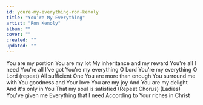 ```yaml
---
id: youre-my-everything-ron-kenoly
title: "You’re My Everything"
artist: "Ron Kenoly"
album: ""
cover: ""
created: ""
updated: ""
---
```


You are my portion
You are my lot
My inheritance and my reward
You're all I need
You're all I've got
You're my everything
O Lord
You're my everything
O Lord
(repeat)
All sufficient One
You are more than enough
You surround me with
You goodness and Your love
You are my joy
And You are my delight
And it's only in You
That my soul is satisfied
(Repeat Chorus)
(Ladies)
You've given me
Everything that I need
According to Your riches in Christ